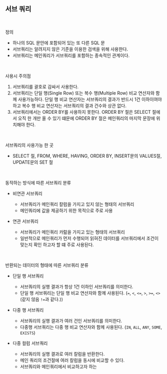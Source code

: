 ## 서브 쿼리

<br>

정의

- 하나의 SQL 문안에 포함되어 있는 또 다른 SQL 문
- 서브쿼리는 알려지지 않은 기준을 이용한 검색을 위해 사용한다.
- 서브쿼리는 메인쿼리가 서브쿼리를 포함하는 종속적인 관계이다.

<br>

사용시 주의점

1. 서브쿼리를 괄호로 감싸서 사용한다.
2. 서브쿼리는 단일 행(Single Row) 또는 복수 행(Multiple Row) 비교 연산자와 함께 사용가능하다. 단일 행 비교 연산자는 서브쿼리의 결과가 반드시 1건 이하이여야 하고 복수 행 비교 연산자는 서브쿼리의 결과 건수와 상관 없다.
3. 서브쿼리에서는 ORDER BY를 사용하지 못한다. ORDER BY 절은 SELECT 절에서 오직 한 개만 올 수 있기 떄문에 ORDER BY 절은 메인쿼리의 마지막 문장에 위치해야 한다.

<br>

서브쿼리의 사용가능 한 곳

- SELECT 절, FROM, WHERE, HAVING, ORDER BY, INSERT문의 VALUES절, UPDATE문의 SET 절

<br>

동작하는 방식에 따른 서브쿼리 분류

- 비연관 서브쿼리

  - 서브쿼리가 메인쿼리 칼럼을 가지고 있지 않는 형태의 서브쿼리
  - 메인쿼리에 값을 제공하기 위한 목적으로 주로 사용

- 연관 서브쿼리
  - 서브쿼리가 메인쿼리 카럶을 가지고 있는 형태의 서브쿼리
  - 일반적으로 메인쿼리가 먼저 수행되어 읽혀진 데이터를 서브쿼리에서 조건이 맞는지 확인 하고자 할 떄 주로 사용된다.

<br>

반환되는 데이터의 형태에 따른 서브쿼리 분류

- 단일 행 서브쿼리

  - 서브쿼리의 실행 결과가 항상 1건 이하인 서브쿼리를 의미한다.
  - 단일 행 서브쿼리는 단일 행 비교 연산자와 함께 사용된다. (`=`, `<`, `<=`, `>`, `>=`, `<>`(같지 않음 `!=`과 같다.))

- 다중 행 서브쿼리

  - 서브쿼리의 실행 결과가 여러 건인 서브쿼리를 의미한다.
  - 다중행 서브쿼리는 다중 행 비교 연산자와 함께 사용된다. (`IN`, `ALL`, `ANY`, `SOME`, `EXISTS`)

- 다중 컬럼 서브쿼리
  - 서브쿼리의 실행 결과로 여러 칼럼을 반환한다.
  - 메인 쿼리의 조건절에 여러 칼럼을 동시에 비교할 수 있다.
  - 서브쿼리와 메인쿼리에서 비교하고자 하는
